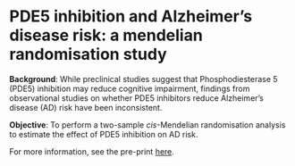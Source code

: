 # PDE5 inhibition and Alzheimer’s disease risk: a mendelian randomisation study

**Background**: While preclinical studies suggest that Phosphodiesterase 5 (PDE5) inhibition may reduce cognitive impairment, findings from observational studies on whether PDE5 inhibitors reduce Alzheimer’s disease (AD) risk have been inconsistent.

**Objective**: To perform a two-sample *cis*-Mendelian randomisation analysis to estimate the effect of PDE5 inhibition on AD risk.

For more information, see the pre-print [here]().

